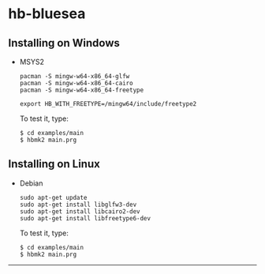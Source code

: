 # hb-bluesea

## Installing on Windows

- MSYS2

   ```
   pacman -S mingw-w64-x86_64-glfw
   pacman -S mingw-w64-x86_64-cairo
   pacman -S mingw-w64-x86_64-freetype
   ```

   ```
   export HB_WITH_FREETYPE=/mingw64/include/freetype2
   ```

   To test it, type:

   ```
   $ cd examples/main
   $ hbmk2 main.prg
   ```

## Installing on Linux

- Debian

   ```
   sudo apt-get update
   sudo apt-get install libglfw3-dev
   sudo apt-get install libcairo2-dev
   sudo apt-get install libfreetype6-dev
   ```
   To test it, type:

   ```
   $ cd examples/main
   $ hbmk2 main.prg

   ```
---
